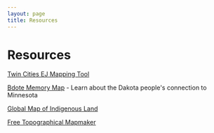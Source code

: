 ```yaml
---
layout: page
title: Resources
---
```



# Resources

[Twin Cities EJ Mapping Tool](https://ceed.org/environmental-justice-mapping-tool/)

[Bdote Memory Map](https://bdotememorymap.org/) - Learn about the Dakota people's connection to Minnesota

[Global Map of Indigenous Land](https://native-land.ca/)

[Free Topographical Mapmaker](https://caltopo.com/map.html)
